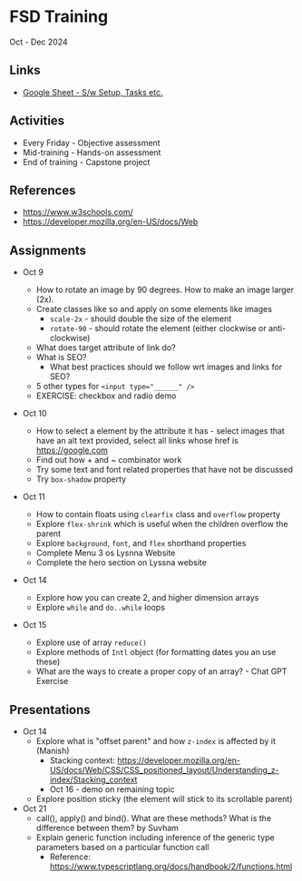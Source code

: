 # FSD Training
Oct - Dec 2024

## Links
- [Google Sheet - S/w Setup, Tasks etc.](https://docs.google.com/spreadsheets/d/1cN22RSg9QZIKSnJjBJODqq8zosfNIeFyD40hoiAzppU/edit?usp=sharing)

## Activities
- Every Friday - Objective assessment
- Mid-training - Hands-on assessment
- End of training - Capstone project

## References
- https://www.w3schools.com/
- https://developer.mozilla.org/en-US/docs/Web

## Assignments
- Oct 9
    - How to rotate an image by 90 degrees. How to make an image larger (2x).
    - Create classes like so and apply on some elements like images
        - `scale-2x` - should double the size of the element
        - `rotate-90` - should rotate the element (either clockwise or anti-clockwise)
    - What does target attribute of link do?
    - What is SEO?
        - What best practices should we follow wrt images and links for SEO?
    - 5 other types for `<input type="______" />`
    - EXERCISE: checkbox and radio demo

- Oct 10
    - How to select a element by the attribute it has - select images that have an alt text provided, select all links whose href is https://google.com
    - Find out how + and ~ combinator work
    - Try some text and font related properties that have not be discussed
    - Try `box-shadow` property

- Oct 11
    - How to contain floats using `clearfix` class and `overflow` property
    - Explore `flex-shrink` which is useful when the children overflow the parent
    - Explore `background`, `font`, and `flex` shorthand properties
    - Complete Menu 3 os Lysnna Website
    - Complete the hero section on Lyssna website

- Oct 14
    - Explore how you can create 2, and higher dimension arrays
    - Explore `while` and `do..while` loops

- Oct 15
    - Explore use of array `reduce()`
    - Explore methods of `Intl` object (for formatting dates you an use these)
    - What are the ways to create a proper copy of an array? - Chat GPT Exercise

## Presentations
- Oct 14
    - Explore what is "offset parent" and how `z-index` is affected by it (Manish)
        - Stacking context: https://developer.mozilla.org/en-US/docs/Web/CSS/CSS_positioned_layout/Understanding_z-index/Stacking_context
        - Oct 16 - demo on remaining topic
    - Explore position sticky (the element will stick to its scrollable parent)
- Oct 21
    - call(), apply() and bind(). What are these methods? What is the difference between them? by Suvham
    - Explain generic function including inference of the generic type parameters based on a particular function call
        - Reference: https://www.typescriptlang.org/docs/handbook/2/functions.html